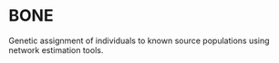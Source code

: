 # BONE
Genetic assignment of individuals to known source populations using network estimation tools.
